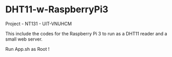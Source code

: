 # DHT11-w-RaspberryPi3
Project - NT131 - UIT-VNUHCM

This include the codes for the Raspberry Pi 3 to run as a DHT11 reader and a small web server.

Run App.sh as Root !
